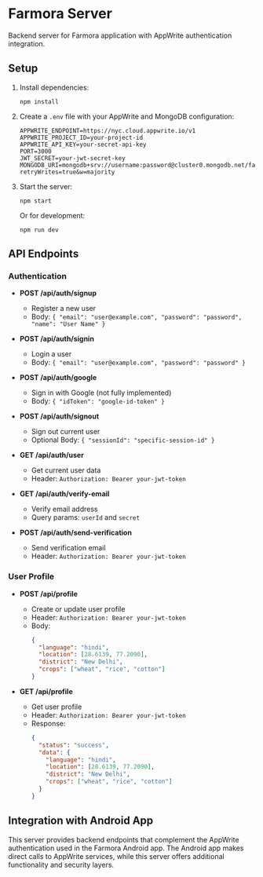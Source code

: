 # Farmora Server

Backend server for Farmora application with AppWrite authentication integration.

## Setup

1. Install dependencies:
   ```
   npm install
   ```

2. Create a `.env` file with your AppWrite and MongoDB configuration:
   ```
   APPWRITE_ENDPOINT=https://nyc.cloud.appwrite.io/v1
   APPWRITE_PROJECT_ID=your-project-id
   APPWRITE_API_KEY=your-secret-api-key
   PORT=3000
   JWT_SECRET=your-jwt-secret-key
   MONGODB_URI=mongodb+srv://username:password@cluster0.mongodb.net/farmora?retryWrites=true&w=majority
   ```

3. Start the server:
   ```
   npm start
   ```
   
   Or for development:
   ```
   npm run dev
   ```

## API Endpoints

### Authentication

- **POST /api/auth/signup**
  - Register a new user
  - Body: `{ "email": "user@example.com", "password": "password", "name": "User Name" }`

- **POST /api/auth/signin**
  - Login a user
  - Body: `{ "email": "user@example.com", "password": "password" }`

- **POST /api/auth/google**
  - Sign in with Google (not fully implemented)
  - Body: `{ "idToken": "google-id-token" }`

- **POST /api/auth/signout**
  - Sign out current user
  - Optional Body: `{ "sessionId": "specific-session-id" }`

- **GET /api/auth/user**
  - Get current user data
  - Header: `Authorization: Bearer your-jwt-token`

- **GET /api/auth/verify-email**
  - Verify email address
  - Query params: `userId` and `secret`

- **POST /api/auth/send-verification**
  - Send verification email
  - Header: `Authorization: Bearer your-jwt-token`

### User Profile

- **POST /api/profile**
  - Create or update user profile
  - Header: `Authorization: Bearer your-jwt-token`
  - Body:
    ```json
    {
      "language": "hindi",
      "location": [28.6139, 77.2090],
      "district": "New Delhi",
      "crops": ["wheat", "rice", "cotton"]
    }
    ```

- **GET /api/profile**
  - Get user profile
  - Header: `Authorization: Bearer your-jwt-token`
  - Response:
    ```json
    {
      "status": "success",
      "data": {
        "language": "hindi",
        "location": [28.6139, 77.2090],
        "district": "New Delhi",
        "crops": ["wheat", "rice", "cotton"]
      }
    }
    ```

## Integration with Android App

This server provides backend endpoints that complement the AppWrite authentication used in the Farmora Android app. The Android app makes direct calls to AppWrite services, while this server offers additional functionality and security layers.
